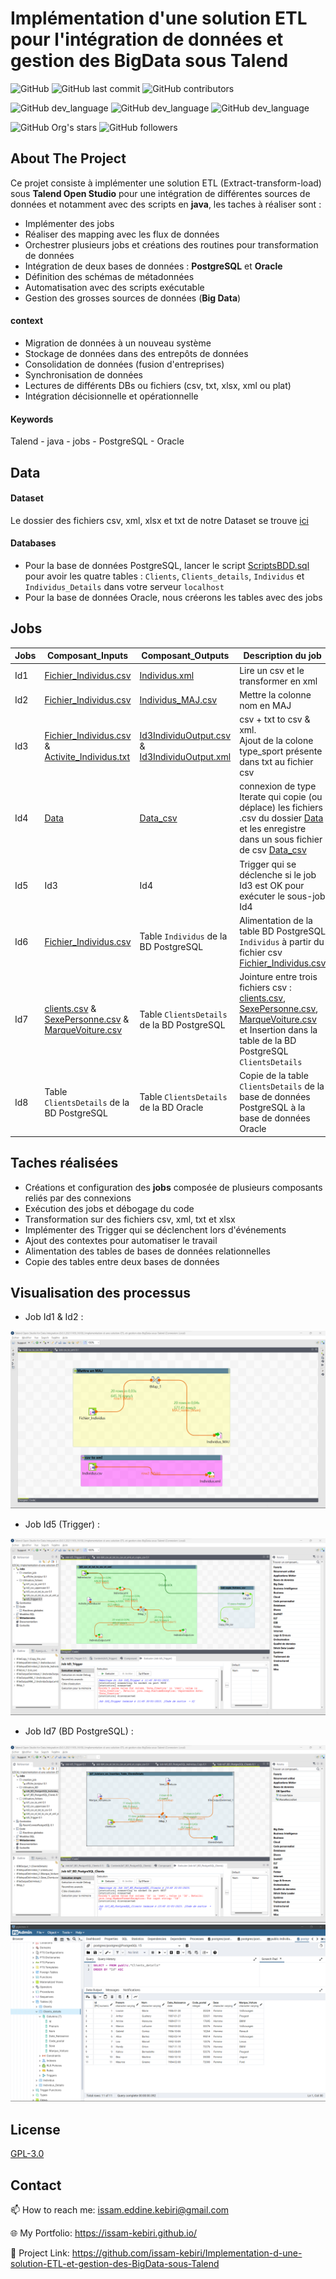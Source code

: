 # Implémentation d'une solution ETL pour l'intégration de données et gestion des BigData sous Talend




![GitHub](https://img.shields.io/github/license/issam-kebiri/Implementation-d-une-solution-ETL-et-gestion-des-BigData-sous-Talend?color=g&style=for-the-badge)
![GitHub last commit](https://img.shields.io/github/last-commit/issam-kebiri/Implementation-d-une-solution-ETL-et-gestion-des-BigData-sous-Talend?color=red&style=for-the-badge)
![GitHub contributors](https://img.shields.io/github/contributors/issam-kebiri/Implementation-d-une-solution-ETL-et-gestion-des-BigData-sous-Talend?color=yellow&style=for-the-badge)

![GitHub dev_language](https://img.shields.io/badge/Talend-green?style=flat&logo=talend&logoColor=white)
![GitHub dev_language](https://img.shields.io/badge/PostgreSQL-blue?style=flat&logo=postgresql&logoColor=white)
![GitHub dev_language](https://img.shields.io/badge/Oracle-red?style=flat&logo=oracle&logoColor=white)


![GitHub Org's stars](https://img.shields.io/github/stars/issam-kebiri?style=social)
![GitHub followers](https://img.shields.io/github/followers/issam-kebiri?style=social)




## About The Project
Ce projet consiste à implémenter une solution ETL (Extract-transform-load) sous **Talend Open Studio** pour une intégration de différentes sources de données et notamment avec des scripts en **java**, les taches à réaliser sont :

- Implémenter des jobs
- Réaliser des mapping avec les flux de données
- Orchestrer plusieurs jobs et créations des routines pour transformation de données
- Intégration de deux bases de données : **PostgreSQL** et **Oracle**
- Définition des schémas de métadonnées
- Automatisation avec des scripts exécutable
- Gestion des grosses sources de données (**Big Data**)

#### context

- Migration de données à un nouveau système
- Stockage de données dans des entrepôts de données
- Consolidation de données (fusion d'entreprises)
- Synchronisation de données
- Lectures de différents DBs ou fichiers (csv, txt, xlsx, xml ou plat)
- Intégration décisionnelle et opérationnelle

#### Keywords

Talend  - java - jobs - PostgreSQL - Oracle


## Data
#### Dataset

Le dossier des fichiers csv, xml, xlsx et txt de notre Dataset se trouve [ici](/Data_csv/Fichiers/)

#### Databases

- Pour la base de données PostgreSQL, lancer le script [ScriptsBDD.sql](ScriptsBDD.sql) pour avoir les quatre tables : ``Clients``, ``Clients_details``, ``Individus`` et ``Individus_Details`` dans votre serveur ``localhost``
- Pour la base de données Oracle, nous créerons les tables avec des jobs

## Jobs

Jobs | Composant_Inputs | Composant_Outputs | Description du job                                     |
|-----------------|-----------------|----------------------------------|---------------------------------------------|
| Id1 | [Fichier_Individus.csv](/Inputs/Fichier_Individus.csv)| [Individus.xml](/Outputs/Individus.xml)| Lire un csv et le transformer en xml|
| Id2 | [Fichier_Individus.csv](/Inputs/Fichier_Individus.csv)| [Individus_MAJ.csv](/Outputs/Individus_MAJ.csv)| Mettre la colonne nom en MAJ|
| Id3 | [Fichier_Individus.csv](/Inputs/Fichier_Individus.csv) & [Activite_Individus.txt](/Inputs/Activite_Individus.txt)| [Id3IndividuOutput.csv](/Outputs/Id3IndividuOutput.csv) & [Id3IndividuOutput.xml](Outputs/Id3IndividuOutput.xml)| csv + txt to csv & xml. <br>  Ajout de la colone type_sport présente dans txt au fichier csv|
| Id4 | [Data](/Data)| [Data_csv](data/Data_csv/)| connexion de type Iterate qui copie (ou déplace) les fichiers .csv du dossier [Data](/Data) et les enregistre dans un sous fichier de csv [Data_csv](data/Data_csv/)|
| Id5 | Id3| Id4| Trigger qui se déclenche si le job Id3 est OK pour exécuter le sous-job Id4|
| Id6 | [Fichier_Individus.csv](/Inputs/Fichier_Individus.csv)| Table `Individus` de la BD PostgreSQL| Alimentation de la table BD PostgreSQL `Individus` à partir du fichier csv [Fichier_Individus.csv](/Inputs/Fichier_Individus.csv)|
| Id7 | [clients.csv](Inputs/clients.csv) & [SexePersonne.csv](Inputs/SexePersonne.csv) & [MarqueVoiture.csv](Inputs/MarqueVoiture.csv)| Table ``ClientsDetails`` de la BD PostgreSQL| Jointure entre trois fichiers csv : [clients.csv](Inputs/clients.csv), [SexePersonne.csv](Inputs/SexePersonne.csv), [MarqueVoiture.csv](Inputs/MarqueVoiture.csv) et Insertion dans la table de la BD PostgreSQL ``ClientsDetails``|
| Id8 | Table ``ClientsDetails`` de la BD PostgreSQL| Table ``ClientsDetails`` de la BD Oracle| Copie de la table ``ClientsDetails`` de la base de données PostgreSQL à la base de données Oracle|




## Taches réalisées

- Créations et configuration des **jobs** composée de plusieurs composants reliés par des connexions
- Exécution des jobs et débogage du code
- Transformation sur des fichiers csv, xml, txt et xlsx
- Implémenter des Trigger qui se déclenchent lors d'événements
- Ajout des contextes pour automatiser le travail
- Alimentation des tables de bases de données relationnelles
- Copie des tables entre deux bases de données

## Visualisation des processus

- Job Id1 & Id2 :
<img src="/Captures/Exemple1.png">

- Job Id5 (Trigger) :
<img src="/Captures/Exemple2.png">

- Job Id7 (BD PostgreSQL) :
<img src="/Captures/Exemple3.png">
<img src="/Captures/Exemple3_2.png">

## License

[GPL-3.0](https://choosealicense.com/licenses/gpl-3.0/)


## Contact

📫 How to reach me: issam.eddine.kebiri@gmail.com

🌐 My Portfolio: <https://issam-kebiri.github.io/>

🔗 Project Link: <https://github.com/issam-kebiri/Implementation-d-une-solution-ETL-et-gestion-des-BigData-sous-Talend>
